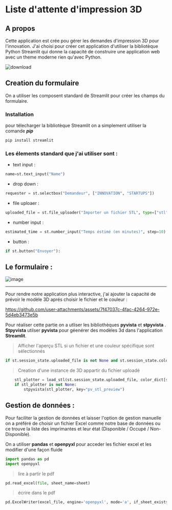 # Liste d'attente d'impression 3D
## A propos
Cette application est crée pou gérer les demandes d'impression 3D pour l'innovation.
J'ai choisi pour créer cet application d'utiliser la bibliotèque Python Streamlit qui donne la capacité de construire une application web avec un theme moderne rien qu'avec Python.

![download](https://github.com/user-attachments/assets/1bcf0dcb-f34b-4efb-be3c-4ee2046b7cf5)

## Creation du formulaire 
On a utiliser les composent standard de Streamlit pour créer les champs du formulaire.

### Installation

pour télecharger la bibliotèque Streamlit on a simplement utiliser la comande ___pip___


``` bash
pip install streamlit
```

### Les élements standard que j'ai utiliser sont :

- text input :
```python
name=st.text_input("Name")
```` 
- drop down :
```python
requester = st.selectbox("Demandeur", ["INNOVATION", "STARTUPS"])
```` 
- file uploaer :
```python
uploaded_file = st.file_uploader("Importer un fichier STL", type=["stl"])
```` 
- number input :
 ```python
estimated_time = st.number_input("Temps éstimé (en minutes)", step=10)
```
- button :
```python
if st.button("Envoyer"):
```

## Le formulaire :

![image](https://github.com/user-attachments/assets/037b8b0f-dbb3-48bb-9914-49533ba4fdd0)



___

Pour rendre notre application plus interactive, j'ai ajouter la capacité de prévoir le modèle 3D aprés choisir le fichier et le couleur :

https://github.com/user-attachments/assets/7f47037c-4fac-4264-972e-5d4eb3473e5b

Pour réaliser cette partie on a utliser les bibliothèques __pyvista__ et __stpyvista__ . \
__Stpyvista__ utilser __pyvista__ pour géenérer des modèles 3d dans l'application __Streamlit__.

> Afficher l'aperçu STL si un fichier et une couleur spécifique sont sélectionnés
``` python
if st.session_state.uploaded_file is not None and st.session_state.color != "Quelconque":
```
> Creation d'une instance de 3D appartir du fichier uploadé
``` python
    stl_plotter = load_stl(st.session_state.uploaded_file, color_dict[st.session_state.color])
    if stl_plotter is not None:
        stpyvista(stl_plotter, key="pv_stl_preview")
```

## Gestion de données :
Pour faciliter la gestion de données et laisser l'option de gestion manuelle on a préféré de choisir un fichier Excel comme notre base de données ou ce trouve la liste des imprimantes et leur état (Disponible / Occupé / Non-Disponible).

On a utiliser __pandas__ et __openpyxl__ pour acceder les fichier excel et les modifier d'une façon fluide
``` python
import pandas as pd
import openpyxl
```
> lire à partir le pdf
``` python
pd.read_excel(file, sheet_name=sheet) 
```
> écrire dans le pdf

``` python
pd.ExcelWriter(excel_file, engine='openpyxl', mode='a', if_sheet_exists='overlay') as writer 
```